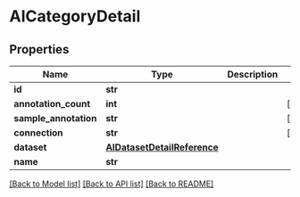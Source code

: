 # AICategoryDetail


## Properties
Name | Type | Description | Notes
------------ | ------------- | ------------- | -------------
**id** | **str** |  | 
**annotation_count** | **int** |  | [readonly] 
**sample_annotation** | **str** |  | [readonly] 
**connection** | **str** |  | [readonly] 
**dataset** | [**AIDatasetDetailReference**](AIDatasetDetailReference.md) |  | 
**name** | **str** |  | 

[[Back to Model list]](../#documentation-for-models) [[Back to API list]](../#documentation-for-api-endpoints) [[Back to README]](../)


